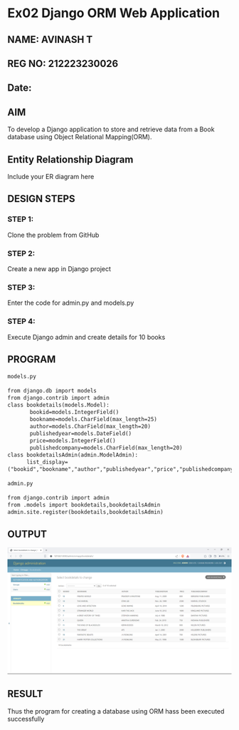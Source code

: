 # Ex02 Django ORM Web Application
## NAME: AVINASH T
## REG NO: 212223230026
## Date: 

## AIM
To develop a Django application to store and retrieve data from a Book database using Object Relational Mapping(ORM).

## Entity Relationship Diagram

Include your ER diagram here

## DESIGN STEPS

### STEP 1:
Clone the problem from GitHub

### STEP 2:
Create a new app in Django project

### STEP 3:
Enter the code for admin.py and models.py

### STEP 4:
Execute Django admin and create details for 10 books

## PROGRAM

```
models.py

from django.db import models
from django.contrib import admin
class bookdetails(models.Model):
       bookid=models.IntegerField()
       bookname=models.CharField(max_length=25)
       author=models.CharField(max_length=20)
       publishedyear=models.DateField()
       price=models.IntegerField()
       publishedcompany=models.CharField(max_length=20)
class bookdetailsAdmin(admin.ModelAdmin):
      list_display=("bookid","bookname","author","publishedyear","price","publishedcompany")

admin.py

from django.contrib import admin
from .models import bookdetails,bookdetailsAdmin
admin.site.register(bookdetails,bookdetailsAdmin)

```
## OUTPUT

![Alt text](<Screenshot (76).png>)


## RESULT
Thus the program for creating a database using ORM hass been executed successfully
